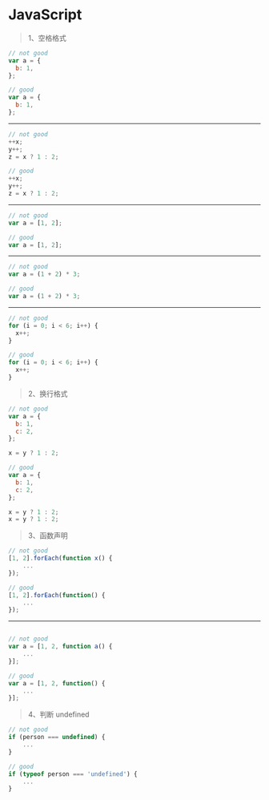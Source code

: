 # JavaScript

> 1、空格格式

```javascript
// not good
var a = {
  b: 1,
};

// good
var a = {
  b: 1,
};
```

---

```javascript
// not good
++x;
y++;
z = x ? 1 : 2;

// good
++x;
y++;
z = x ? 1 : 2;
```

---

```javascript
// not good
var a = [1, 2];

// good
var a = [1, 2];
```

---

```javascript
// not good
var a = (1 + 2) * 3;

// good
var a = (1 + 2) * 3;
```

---

```javascript
// not good
for (i = 0; i < 6; i++) {
  x++;
}

// good
for (i = 0; i < 6; i++) {
  x++;
}
```

> 2、换行格式

```javascript
// not good
var a = {
  b: 1,
  c: 2,
};

x = y ? 1 : 2;

// good
var a = {
  b: 1,
  c: 2,
};

x = y ? 1 : 2;
x = y ? 1 : 2;
```

> 3、函数声明

```javascript
// not good
[1, 2].forEach(function x() {
    ...
});

// good
[1, 2].forEach(function() {
    ...
});
```

---

```javascript

// not good
var a = [1, 2, function a() {
    ...
}];

// good
var a = [1, 2, function() {
    ...
}];
```

> 4、判断 undefined

```javascript
// not good
if (person === undefined) {
    ...
}

// good
if (typeof person === 'undefined') {
    ...
}
```
